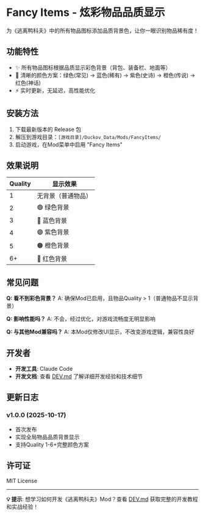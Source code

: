 # Fancy Items - 炫彩物品品质显示

为《逃离鸭科夫》中的所有物品图标添加品质背景色，让你一眼识别物品稀有度！

## 功能特性

- ✨ 所有物品图标根据品质显示彩色背景（背包、装备栏、地面等）
- 🎨 清晰的颜色方案：绿色(常见) → 蓝色(稀有) → 紫色(史诗) → 橙色(传说) → 红色(神话)
- ⚡ 实时更新，无延迟，高性能优化

## 安装方法

1. 下载最新版本的 Release 包
2. 解压到游戏目录：`[游戏目录]/Duckov_Data/Mods/FancyItems/`
3. 启动游戏，在Mod菜单中启用 "Fancy Items"

## 效果说明

| Quality | 显示效果 |
|---------|---------|
| 1       | 无背景（普通物品） |
| 2       | 🟢 绿色背景 |
| 3       | 🔵 蓝色背景 |
| 4       | 🟣 紫色背景 |
| 5       | 🟠 橙色背景 |
| 6+      | 🔴 红色背景 |

## 常见问题

**Q: 看不到彩色背景？**
A: 确保Mod已启用，且物品Quality > 1（普通物品不显示背景）

**Q: 影响性能吗？**
A: 不会，经过优化，对游戏流畅度无明显影响

**Q: 与其他Mod兼容吗？**
A: 本Mod仅修改UI显示，不改变游戏逻辑，兼容性良好

## 开发者

- **开发工具**: Claude Code
- **开发文档**: 查看 [DEV.md](DEV.md) 了解详细开发经验和技术细节

## 更新日志

### v1.0.0 (2025-10-17)
- 首次发布
- 实现全局物品品质背景显示
- 支持Quality 1-6+完整颜色方案

## 许可证

MIT License

---

**💡 提示**: 想学习如何开发《逃离鸭科夫》Mod？查看 [DEV.md](DEV.md) 获取完整的开发教程和实战经验！
